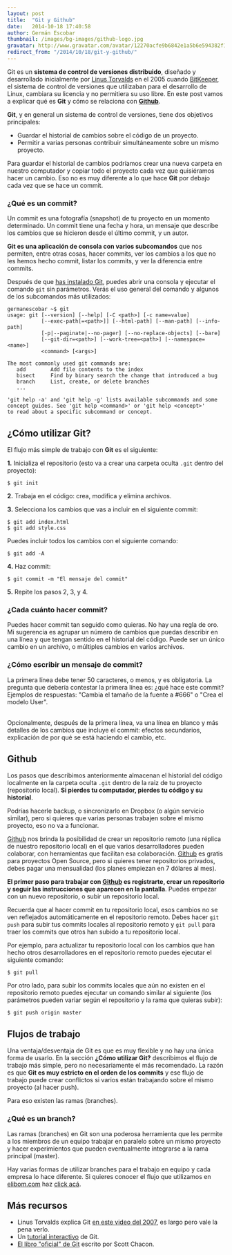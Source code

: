 ```yaml
---
layout: post
title:  "Git y Github"
date:   2014-10-18 17:40:58
author: Germán Escobar
thumbnail: /images/bg-images/github-logo.jpg
gravatar: http://www.gravatar.com/avatar/12270acfe9b6842e1a5b6e594382f149.jpg?s=80
redirect_from: "/2014/10/18/git-y-github/"
---
```


Git es un **sistema de control de versiones distribuido**, diseñado y desarrollado inicialmente por <a href="http://en.wikipedia.org/wiki/Linus_Torvalds" target="_blank">Linus Torvalds</a> en el 2005 cuando <a href="http://en.wikipedia.org/wiki/BitKeeper" target="_blank">BitKeeper</a>, el sistema de control de versiones que utilizaban para el desarrollo de Linux, cambiara su licencia y no permitiera su uso libre. En este post vamos a explicar qué es **Git** y cómo se relaciona con **<a href="http://github.com/" target="_blank">Github</a>**.

**Git**, y en general un sistema de control de versiones, tiene dos objetivos principales:

* Guardar el historial de cambios sobre el código de un proyecto.
* Permitir a varias personas contribuir simultáneamente sobre un mismo proyecto.

Para guardar el historial de cambios podríamos crear una nueva carpeta en nuestro computador y copiar todo el proyecto cada vez que quisiéramos hacer un cambio. Eso no es muy diferente a lo que hace **Git** por debajo cada vez que se hace un commit.

<div class="well">
  <h3>¿Qué es un commit?</h3>
  Un commit es una fotografía (snapshot) de tu proyecto en un momento determinado. Un commit tiene una fecha y hora, un mensaje que describe los cambios que se hicieron desde el último commit, y un autor.
</div>

**Git es una aplicación de consola con varios subcomandos** que nos permiten, entre otras cosas, hacer commits, ver los cambios a los que no les hemos hecho commit, listar los commits, y ver la diferencia entre commits.

Después de que <a href="http://git-scm.com/book/en/Getting-Started-Installing-Git" target="_blank">has instalado Git</a>, puedes abrir una consola y ejecutar el comando `git` sin parámetros. Verás el uso general del comando y algunos de los subcomandos más utilizados:

<pre><code class="bash">germanescobar ~$ git
usage: git [--version] [--help] [-C &lt;path&gt;] [-c name=value]
           [--exec-path[=&lt;path&gt;]] [--html-path] [--man-path] [--info-path]
           [-p|--paginate|--no-pager] [--no-replace-objects] [--bare]
           [--git-dir=&lt;path&gt;] [--work-tree=&lt;path&gt;] [--namespace=&lt;name&gt;]
           &lt;command&gt; [&lt;args&gt;]

The most commonly used git commands are:
   add        Add file contents to the index
   bisect     Find by binary search the change that introduced a bug
   branch     List, create, or delete branches
   ...

&#39;git help -a&#39; and &#39;git help -g&#39; lists available subcommands and some
concept guides. See &#39;git help &lt;command&gt;&#39; or &#39;git help &lt;concept&gt;&#39;
to read about a specific subcommand or concept.</code></pre>

## ¿Cómo utilizar Git?

El flujo más simple de trabajo con **Git** es el siguiente:

**1\.** Inicializa el repositorio (esto va a crear una carpeta oculta `.git` dentro del proyecto):
<pre><code class="bash">$ git init</code></pre>
**2\.** Trabaja en el código: crea, modifica y elimina archivos. 

**3\.** Selecciona los cambios que vas a incluir en el siguiente commit:
<pre><code class="bash">$ git add index.html
$ git add style.css</code></pre>
Puedes incluir todos los cambios con el siguiente comando:
<pre><code class="bash">$ git add -A</code></pre>
**4\.** Haz commit:
<pre><code class="bash">$ git commit -m "El mensaje del commit"</code></pre>
**5\.** Repite los pasos 2, 3, y 4.

<div class="well">
  <h3>¿Cada cuánto hacer commit?</h3>
  Puedes hacer commit tan seguido como quieras. No hay una regla de oro. Mi sugerencia es agrupar un número de cambios que puedas describir en una línea y que tengan sentido en el historial del código. Puede ser un único cambio en un archivo, o múltiples cambios en varios archivos.
</div>

<div class="well">
  <h3>¿Cómo escribir un mensaje de commit?</h3>
  La primera línea debe tener 50 caracteres, o menos, y es obligatoria. La pregunta que debería contestar la primera línea es: ¿qué hace este commit? Ejemplos de respuestas: "Cambia el tamaño de la fuente a #666" o "Crea el modelo User".<br><br>

  Opcionalmente, después de la primera línea, va una línea en blanco y más detalles de los cambios que incluye el commit: efectos secundarios, explicación de por qué se está haciendo el cambio, etc.
</div>

## Github

Los pasos que describimos anteriormente almacenan el historial del código localmente en la carpeta oculta `.git` dentro de la raiz de tu proyecto (repositorio local). **Si pierdes tu computador, pierdes tu código y su historial**.

Podrías hacerle backup, o sincronizarlo en Dropbox (o algún servicio similar), pero si quieres que varias personas trabajen sobre el mismo proyecto, eso no va a funcionar. 

<a href="http://github.com/" target="_blank">Github</a> nos brinda la posibilidad de crear un repositorio remoto (una réplica de nuestro repositorio local) en el que varios desarrolladores pueden colaborar, con herramientas que facilitan esa colaboración. <a href="http://github.com/" target="_blank">Github</a> es gratis para proyectos Open Source, pero si quieres tener repositorios privados, debes pagar una mensualidad (los planes empiezan en 7 dólares al mes).

**El primer paso para trabajar con <a href="http://github.com/" target="_blank">Github</a> es registrarte, crear un repositorio y seguir las instrucciones que aparecen en la pantalla**. Puedes empezar con un nuevo repositorio, o subir un repositorio local.

Recuerda que al hacer commit en tu repositorio local, esos cambios no se ven reflejados automáticamente en el repositorio remoto. Debes hacer `git push` para subir tus commits locales al repositorio remoto y `git pull` para traer los commits que otros han subido a tu repositorio local.

Por ejemplo, para actualizar tu repositorio local con los cambios que han hecho otros desarrolladores en el repositorio remoto puedes ejecutar el siguiente comando:

<pre><code class="bash">$ git pull</code></pre>

Por otro lado, para subir los commits locales que aún no existen en el repositorio remoto puedes ejecutar un comando similar al siguiente (los parámetros pueden variar según el repositorio y la rama que quieras subir):

<pre><code class="bash">$ git push origin master</code></pre>

## Flujos de trabajo

Una ventaja/desventaja de Git es que es muy flexible y no hay una única forma de usarlo. En la sección **¿Cómo utilizar Git?** describimos el flujo de trabajo más simple, pero no necesariamente el más recomendado. La razón es que **Git es muy estricto en el orden de los commits** y ese flujo de trabajo puede crear conflictos si varios están trabajando sobre el mismo proyecto (al hacer push).

Para eso existen las ramas (branches).

<div class="well">
  <h3>¿Qué es un branch?</h3>
  Las ramas (branches) en Git son una poderosa herramienta que les permite a los miembros de un equipo trabajar en paralelo sobre un mismo proyecto y hacer experimientos que pueden eventualmente integrarse a la rama principal (master).
</div>

Hay varias formas de utilizar branches para el trabajo en equipo y cada empresa lo hace diferente. Si quieres conocer el flujo que utilizamos en <a href="http://www.elibom.com/" target="_blank">elibom.com</a> haz <a href="http://germanescobar.net/2012/12/23/git-workflow-at-elibom/" target="_blank">click acá</a>.

## Más recursos

* Linus Torvalds explica Git <a href="https://www.youtube.com/watch?v=4XpnKHJAok8" target="_blank">en este video del 2007</a>, es largo pero vale la pena verlo.
* Un <a href="https://try.github.io/" target="_blank">tutorial interactivo</a> de Git.
* <a href="http://git-scm.com/book" target="_blank">El libro "oficial" de Git</a> escrito por Scott Chacon.

